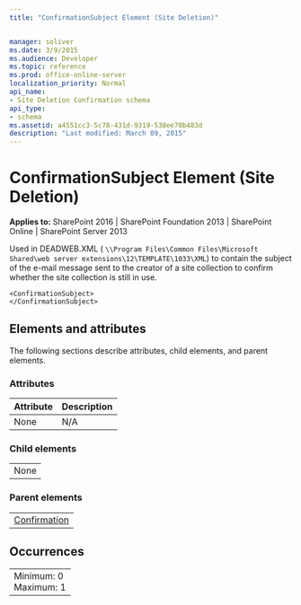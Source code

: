 ```yaml
---
title: "ConfirmationSubject Element (Site Deletion)"


manager: soliver
ms.date: 3/9/2015
ms.audience: Developer
ms.topic: reference
ms.prod: office-online-server
localization_priority: Normal
api_name:
- Site Deletion Confirmation schema
api_type:
- schema
ms.assetid: a4551cc3-5c78-431d-9319-538ee70b483d
description: "Last modified: March 09, 2015"
---
```


# ConfirmationSubject Element (Site Deletion)

 
  
 **Applies to:** SharePoint 2016 | SharePoint Foundation 2013 | SharePoint Online | SharePoint Server 2013
  
Used in DEADWEB.XML ( `\\Program Files\Common Files\Microsoft Shared\web server extensions\12\TEMPLATE\1033\XML`) to contain the subject of the e-mail message sent to the creator of a site collection to confirm whether the site collection is still in use. 
  
```
<ConfirmationSubject>
</ConfirmationSubject>
```

## Elements and attributes

The following sections describe attributes, child elements, and parent elements.

### Attributes

|**Attribute**|**Description**|
|:-----|:-----|
|None  <br/> |N/A  <br/> |
   
### Child elements

||
|:-----|
|None |
   
### Parent elements

||
|:-----|
|[Confirmation](confirmation-element-site-deletion.md)|
   
## Occurrences

||
|:-----|
|Minimum: 0  <br/> Maximum: 1  <br/> |
   


